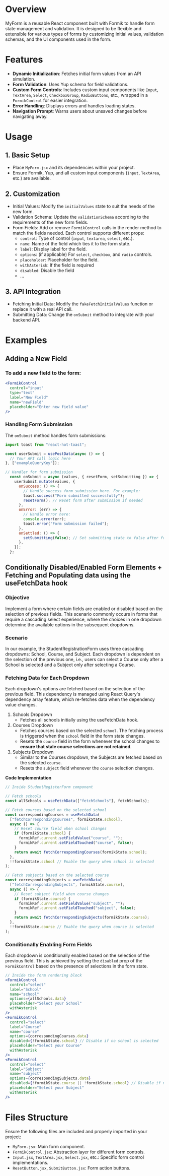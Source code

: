 # Overview
MyForm is a reusable React component built with Formik to handle form state management and validation. It is designed to be flexible and extensible for various types of forms by customizing initial values, validation schemas, and the UI components used in the form.

# Features
- **Dynamic Initialization**: Fetches initial form values from an API simulation.
- **Form Validation**: Uses Yup schema for field validations.
- **Custom Form Controls**: Includes custom input components like `Input`, `TextArea`, `Select`, `CheckboxGroup`, `RadioButtons`, etc., wrapped in a `FormikControl` for easier integration.
- **Error Handling**: Displays errors and handles loading states.
- **Navigation Prompt**: Warns users about unsaved changes before navigating away.


# Usage

## 1. Basic Setup

- Place `MyForm.jsx` and its dependencies within your project.
- Ensure Formik, Yup, and all custom input components (`Input`, `TextArea`, etc.) are available.

## 2. Customization

- Initial Values: Modify the `initialValues` state to suit the needs of the new form.
- Validation Schema: Update the `validationSchema` according to the requirements of the new form fields.
- Form Fields: Add or remove `FormikControl` calls in the render method to match the fields needed. Each control supports different props:
    - `control`: Type of control (`input`, `textarea`, `select`, etc.).
    - `name`: Name of the field which ties it to the form state.
    - `label`: Display label for the field.
    - `options`: (if applicable) For `select`, `checkbox`, and `radio` controls.
    - `placeholder`: Placeholder for the field.
    - `withAsterisk`: If the field is required
    - `disabled`: Disable the field
    - ...

## 3. API Integration

- Fetching Initial Data: Modify the `fakeFetchInitialValues` function or replace it with a real API call.
- Submitting Data: Change the `onSubmit` method to integrate with your backend API.


# Examples

## Adding a New Field

### To add a new field to the form:

```jsx
<FormikControl
  control="input"
  type="text"
  label="New Field"
  name="newField"
  placeholder="Enter new field value"
/>
```

### Handling Form Submission
The `onSubmit` method handles form submissions:
```jsx
import toast from "react-hot-toast";

const userSubmit = usePostData(async () => {
  // Your API call logic here
}, ["exampleQueryKey"]);

// Handler for form submission
  const onSubmit = async (values, { resetForm, setSubmitting }) => {
    userSubmit.mutate(values, {
      onSuccess: () => {
        // Handle success form submission here. For example:
        toast.success("Form submitted successfully");
        resetForm(); // Reset form after submission if needed
      },
      onError: (err) => {
        // Handle error here:
        console.error(err);
        toast.error("Form submission failed");
      },
      onSettled: () => {
        setSubmitting(false); // Set submitting state to false after form submission
      },
    });
  };
```

## Conditionally Disabled/Enabled Form Elements + Fetching and Populating data using the useFetchData hook

### Objective
Implement a form where certain fields are enabled or disabled based on the selection of previous fields. This scenario commonly occurs in forms that require a cascading select experience, where the choices in one dropdown determine the available options in the subsequent dropdowns.

### Scenario
In our example, the StudentRegistrationForm uses three cascading dropdowns: School, Course, and Subject. Each dropdown is dependent on the selection of the previous one, i.e., users can select a Course only after a School is selected and a Subject only after selecting a Course.

### Fetching Data for Each Dropdown
Each dropdown's options are fetched based on the selection of the previous field. This dependency is managed using React Query's dependency array feature, which re-fetches data when the dependency value changes.

1. Schools Dropdown
    - Fetches all schools initially using the useFetchData hook.
2. Courses Dropdown
    - Fetches courses based on the selected `school`. The fetching process is triggered when the `school` field in the form state changes.
    - Resets the `course` field in the form whenever the school changes to **ensure that stale course selections are not retained**.
3. Subjects Dropdown
    - Similar to the Courses dropdown, the Subjects are fetched based on the selected `course`.
    - Resets the `subject` field whenever the `course` selection changes.

**Code Implementation**
```jsx
// Inside StudentRegisterForm component

// Fetch schools
const allSchools = useFetchData(["fetchSchools"], fetchSchools);

// Fetch courses based on the selected school
const correspondingCourses = useFetchData(
  ["fetchCorrespondingCourses", formikState.school],
  async () => {
    // Reset course field when school changes
    if (formikState.school) {
      formikRef.current.setFieldValue("course", "");
      formikRef.current.setFieldTouched("course", false);
    }
    return await fetchCorrespondingCourses(formikState.school);
  },
  !!formikState.school // Enable the query when school is selected
);

// Fetch subjects based on the selected course
const correspondingSubjects = useFetchData(
  ["fetchCorrespondingSubjects", formikState.course],
  async () => {
    // Reset subject field when course changes
    if (formikState.course) {
      formikRef.current.setFieldValue("subject", "");
      formikRef.current.setFieldTouched("subject", false);
    }
    return await fetchCorrespondingSubjects(formikState.course);
  },
  !!formikState.course // Enable the query when course is selected
);
```

### Conditionally Enabling Form Fields
Each dropdown is conditionally enabled based on the selection of the previous field. This is achieved by setting the `disabled` prop of the `FormikControl` based on the presence of selections in the form state.
```jsx
// Inside the form rendering block
<FormikControl
  control="select"
  label="School"
  name="school"
  options={allSchools.data}
  placeholder="Select your School"
  withAsterisk
/>
<FormikControl
  control="select"
  label="Course"
  name="course"
  options={correspondingCourses.data}
  disabled={!formikState.school} // Disable if no school is selected
  placeholder="Select your Course"
  withAsterisk
/>
<FormikControl
  control="select"
  label="Subject"
  name="subject"
  options={correspondingSubjects.data}
  disabled={!formikState.course || !formikState.school} // Disable if no course or school is selected
  placeholder="Select your Subject"
  withAsterisk
/>
```

# Files Structure
Ensure the following files are included and properly imported in your project:

- `MyForm.jsx`: Main form component.
- `FormikControl.jsx`: Abstraction layer for different form controls.
- `Input.jsx`, `TextArea.jsx`, `Select.jsx`, etc.: Specific form control implementations.
- `ResetButton.jsx`, `SubmitButton.jsx`: Form action buttons.
